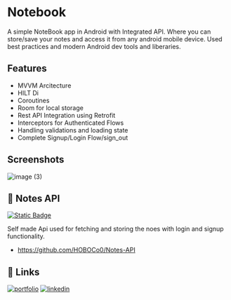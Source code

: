 

# Notebook

A simple NoteBook app in Android with Integrated API. Where you can store/save your notes and access it from any android mobile device. 
Used best practices and modern Android dev tools and liberaries. 


## Features

- MVVM Arcitecture
- HILT Di
- Coroutines 
- Room for local storage
- Rest API Integration using Retrofit
- Interceptors for Authenticated Flows
- Handling validations and loading state
- Complete Signup/Login Flow/sign_out

  
## Screenshots

![image (3)](https://github.com/user-attachments/assets/dbafbf51-7475-4193-b0c2-81183b83767a)


## 🔗 Notes API

[![Static Badge](https://img.shields.io/badge/Repo-Link-blue)](https://github.com/HOBOCo0/Notes-API/)

Self made Api used for fetching and storing the noes with   login and signup functionality.
  
- https://github.com/HOBOCo0/Notes-API


## 🔗 Links

[![portfolio](https://img.shields.io/badge/my_portfolio-000?style=for-the-badge&logo=ko-fi&logoColor=white)](https://github.com/HOBOCo0)
[![linkedin](https://img.shields.io/badge/linkedin-0A66C2?style=for-the-badge&logo=linkedin&logoColor=white)](https://www.linkedin.com/in/aman-srivastava-129080201/)





